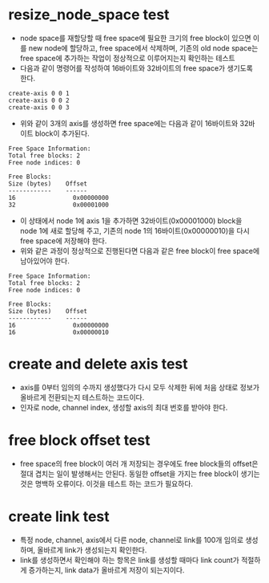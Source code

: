 # resize_node_space test
- node space를 재할당할 때 free space에 필요한 크기의 free block이 있으면 이를 new node에 할당하고, free space에서 삭제하며, 기존의 old node space는 free space에 추가하는 작업이 정상적으로 이루어지는지 확인하는 테스트
- 다음과 같이 명령어를 작성하여 16바이트와 32바이트의 free space가 생기도록 한다. 
```shell
create-axis 0 0 1
create-axis 0 0 2
create-axis 0 0 3
```
- 위와 같이 3개의 axis를 생성하면 free space에는 다음과 같이 16바이트와 32바이트 block이 추가된다. 
```shell
Free Space Information:
Total free blocks: 2
Free node indices: 0

Free Blocks:
Size (bytes)    Offset
------------    ------
16                0x00000000
32                0x00001000
```
- 이 상태에서 node 1에 axis 1을 추가하면 32바이트(0x00001000) block을 node 1에 새로 할당해 주고, 기존의 node 1의 16바이트(0x00000010)을 다시 free space에 저장해야 한다. 
- 위와 같은 과정이 정상적으로 진행된다면 다음과 같은 free block이 free space에 남아있어야 한다. 
```shell
Free Space Information:
Total free blocks: 2
Free node indices: 0

Free Blocks:
Size (bytes)    Offset
------------    ------
16                0x00000000
16                0x00000010
```

# create and delete axis test
- axis를 0부터 임의의 수까지 생성했다가 다시 모두 삭제한 뒤에 처음 상태로 정보가 올바르게 전환되는지 테스트하는 코드이다. 
- 인자로 node, channel index, 생성할 axis의 최대 번호를 받아야 한다. 

# free block offset test
- free space의 free block이 여러 개 저장되는 경우에도 free block들의 offset은 절대 겹치는 일이 발생해서는 안된다. 동일한 offset을 가지는 free block이 생기는 것은 명백하 오류이다. 이것을 테스트 하는 코드가 필요하다. 

# create link test
- 특정 node, channel, axis에서 다른 node, channel로  link를 100개 임의로 생성하며, 올바르게 link가 생성되는지 확인한다. 
- link를 생성하면서 확인해야 하는 항목은 link를 생성할 때마다 link count가 적절하게 증가하는지, link data가 올바르게 저장이 되는지이다. 